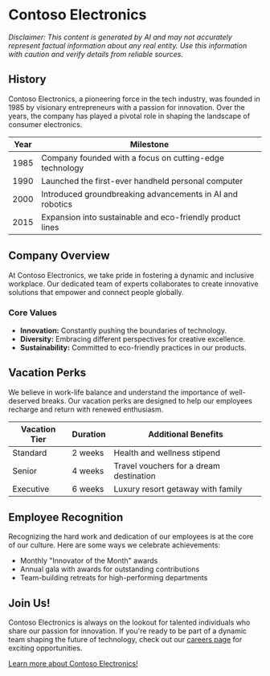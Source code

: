 # Contoso Electronics

_Disclaimer: This content is generated by AI and may not accurately represent factual information about any real entity. Use this information with caution and verify details from reliable sources._

## History

Contoso Electronics, a pioneering force in the tech industry, was founded in 1985 by visionary entrepreneurs with a passion for innovation. Over the years, the company has played a pivotal role in shaping the landscape of consumer electronics.

| Year | Milestone                                                 |
| ---- | --------------------------------------------------------- |
| 1985 | Company founded with a focus on cutting-edge technology   |
| 1990 | Launched the first-ever handheld personal computer        |
| 2000 | Introduced groundbreaking advancements in AI and robotics |
| 2015 | Expansion into sustainable and eco-friendly product lines |

## Company Overview

At Contoso Electronics, we take pride in fostering a dynamic and inclusive workplace. Our dedicated team of experts collaborates to create innovative solutions that empower and connect people globally.

### Core Values

- **Innovation:** Constantly pushing the boundaries of technology.
- **Diversity:** Embracing different perspectives for creative excellence.
- **Sustainability:** Committed to eco-friendly practices in our products.

## Vacation Perks

We believe in work-life balance and understand the importance of well-deserved breaks. Our vacation perks are designed to help our employees recharge and return with renewed enthusiasm.

| Vacation Tier | Duration | Additional Benefits                     |
| ------------- | -------- | --------------------------------------- |
| Standard      | 2 weeks  | Health and wellness stipend             |
| Senior        | 4 weeks  | Travel vouchers for a dream destination |
| Executive     | 6 weeks  | Luxury resort getaway with family       |

## Employee Recognition

Recognizing the hard work and dedication of our employees is at the core of our culture. Here are some ways we celebrate achievements:

- Monthly "Innovator of the Month" awards
- Annual gala with awards for outstanding contributions
- Team-building retreats for high-performing departments

## Join Us!

Contoso Electronics is always on the lookout for talented individuals who share our passion for innovation. If you're ready to be part of a dynamic team shaping the future of technology, check out our [careers page](http://www.contoso.com) for exciting opportunities.

[Learn more about Contoso Electronics!](http://www.contoso.com)

